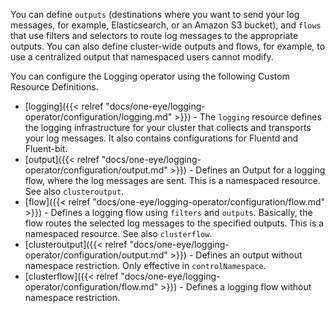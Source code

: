 You can define `outputs` (destinations where you want to send your log messages, for example, Elasticsearch, or an Amazon S3 bucket), and `flows` that use filters and selectors to route log messages to the appropriate outputs. You can also define cluster-wide outputs and flows, for example, to use a centralized output that namespaced users cannot modify.

You can configure the Logging operator using the following Custom Resource Definitions.

- [logging]({{< relref "docs/one-eye/logging-operator/configuration/logging.md" >}}) - The `logging` resource defines the logging infrastructure for your cluster that collects and transports your log messages. It also contains configurations for Fluentd and Fluent-bit.
- [output]({{< relref "docs/one-eye/logging-operator/configuration/output.md" >}}) - Defines an Output for a logging flow, where the log messages are sent. This is a namespaced resource. See also `clusteroutput`.
- [flow]({{< relref "docs/one-eye/logging-operator/configuration/flow.md" >}}) - Defines a logging flow using `filters` and `outputs`. Basically, the flow routes the selected log messages to the specified outputs. This is a namespaced resource. See also `clusterflow`.
- [clusteroutput]({{< relref "docs/one-eye/logging-operator/configuration/output.md" >}}) - Defines an output without namespace restriction. Only effective in `controlNamespace`.
- [clusterflow]({{< relref "docs/one-eye/logging-operator/configuration/flow.md" >}}) - Defines a logging flow without namespace restriction.
